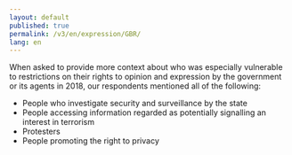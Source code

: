 ```yaml
---
layout: default
published: true
permalink: /v3/en/expression/GBR/
lang: en
---
```


When asked to provide more context about who was especially vulnerable to restrictions on their rights to opinion and expression by the government or its agents in 2018, our respondents mentioned all of the following:
-	People who investigate security and surveillance by the state
-	People accessing information regarded as potentially signalling an interest in terrorism
-	Protesters
-	People promoting the right to privacy

